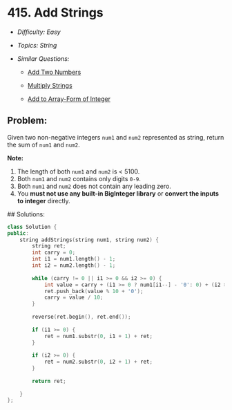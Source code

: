 # 415. Add Strings

* *Difficulty: Easy*

* *Topics: String*

* *Similar Questions:*

  * [Add Two Numbers](add-two-numbers.md)

  * [Multiply Strings](multiply-strings.md)

  * [Add to Array-Form of Integer](add-to-array-form-of-integer.md)

## Problem:

<p>Given two non-negative integers <code>num1</code> and <code>num2</code> represented as string, return the sum of <code>num1</code> and <code>num2</code>.</p>

<p><b>Note:</b>
<ol>
<li>The length of both <code>num1</code> and <code>num2</code> is < 5100.</li>
<li>Both <code>num1</code> and <code>num2</code> contains only digits <code>0-9</code>.</li>
<li>Both <code>num1</code> and <code>num2</code> does not contain any leading zero.</li>
<li>You <b>must not use any built-in BigInteger library</b> or <b>convert the inputs to integer</b> directly.</li>
</ol>
</p>
## Solutions:

```c++
class Solution {
public:
    string addStrings(string num1, string num2) {
        string ret;
        int carry = 0;
        int i1 = num1.length() - 1;
        int i2 = num2.length() - 1; 
        
        while (carry != 0 || i1 >= 0 && i2 >= 0) {
            int value = carry + (i1 >= 0 ? num1[i1--] - '0': 0) + (i2 >= 0 ? num2[i2--] - '0' : 0);
            ret.push_back(value % 10 + '0');
            carry = value / 10;
        }
        
        reverse(ret.begin(), ret.end());
        
        if (i1 >= 0) {
            ret = num1.substr(0, i1 + 1) + ret;
        }
        
        if (i2 >= 0) {
            ret = num2.substr(0, i2 + 1) + ret;
        }
        
        return ret;
        
    }
};
```
